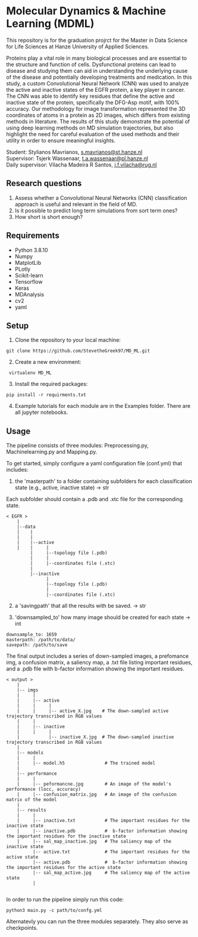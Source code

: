 # Molecular Dynamics & Machine Learning (MDML)

This repository is for the graduation projrct for the Master in Data Science 
for Life Sciences at Hanze University of Applied Sciences.

Proteins play a vital role in many biological processes and are essential to the structure and function of cells. Dysfunctional proteins can lead to disease and studying them can aid in understanding the underlying cause of the disease and potentially developing treatments and medication. In this study, a custom Convolutional Neural Network (CNN) was used to analyze the active and inactive states of the EGFR protein, a key player in cancer. The CNN was able to identify key residues that define the active and inactive state of the protein, specifically the DFG-Asp motif, with 100% accuracy. Our methodology for image transformation represented the 3D coordinates of atoms in a protein as 2D images, which differs from existing methods in literature. The results of this study demonstrate the potential of using deep learning methods on MD simulation trajectories, but also highlight the need for careful evaluation of the used methods and their utility in order to ensure meaningful insights.

Student:          Stylianos Mavrianos, s.mavrianos@st.hanze.nl <br>
Supervisor:       Tsjerk Wassenaar,  t.a.wassenaar@pl.hanze.nl <br>
Daily supervisor: Vilacha Madeira R Santos, j.f.vilacha@rug.nl <br>

## Research questions
1. Assess whether a Convolutional Neural Networks (CNN) classification approach is useful and relevant in the field of MD.
2. Is it possible to predict long term simulations from sort term ones? 
3. How short is short enough? 

## Requirements

- Python 3.8.10
- Numpy
- MatplotLib
- PLotly
- Scikit-learn
- Tensorflow
- Keras
- MDAnalysis
- cv2
- yaml

## Setup

1. Clone the repository to your local machine:

```git clone https://github.com/StevetheGreek97/MD_ML.git```

2. Create a new environment:

``` virtualenv MD_ML```

3. Install the required packages:

```pip install -r requirments.txt```

4. Example tutorials for each module are in the Examples folder. There are all jupyter notebooks. 

## Usage

The pipeline consists of three modules: Preprocessing.py, Machinelearning.py and Mapping.py.

 To get started, simply configure a yaml configuration file (conf.yml) that includes:
1. the 'masterpath' to a folder containing subfolders for each classification state (e.g., active, inactive state) -> str

Each subfolder should contain a .pdb and .xtc file for the corresponding state.

```
< EGFR >
    |
    |--data 
    |    |  
    |    |
    |    |--active
    |    |     |
         |     |--topology file (.pdb)
         |     |
         |     |--coordinates file (.xtc)
         |
         |--inactive
               |
               |--topology file (.pdb)
               |
               |--coordinates file (.xtc)
```

2. a 'savingpath' that all the results with be saved. -> str

3. 'downsampled_to' how many image should be created for each state -> int

```
downsample_to: 1659
masterpath: /path/to/data/
savepath: /path/to/save

```
The final output includes a series of down-sampled images, a prefomance img, a confusion matrix, a saliency map, a .txt file listing important residues, and a .pdb file with b-factor information showing the important residues. 
```
< output >
    |
    |-- imgs 
    |     |
    |     |-- active
    |     |     |
    |     |     |-- active_X.jpg    # The down-sampled active trajectory transcribed in RGB values
    |     |
    |     |-- inactive
    |     |     |
    |           |-- inactive_X.jpg  # The down-sampled inactive trajectory transcribed in RGB values
    |     
    |-- models
    |     |
    |     |-- model.h5               # The trained model 
    |
    |-- performance
    |     |
    |     |-- peformancne.jpg        # An image of the model's performance (locc, accuracy)
    |     |-- confusion_matrix.jpg   # An image of the confusion matrix of the model 
    |
    |-- results
    |     |
    |     |-- inactive.txt           # The important residues for the inactive state
    |     |-- inactive.pdb           #  b-factor information showing the important residues for the inactive state
    |     |-- sal_map_inactive.jpg   # The saliency map of the inactive state
          |-- active.txt             # The important residues for the active state
          |-- active.pdb             #  b-factor information showing the important residues for the active state
          |-- sal_map_active.jpg     # The saliency map of the active state
          |   
    
```
In order to run the pipeline simply run this code:
```
python3 main.py -c path/to/confg.yml
```
Alternatevly you can run the three modules separately. They also serve as checkpoints.

